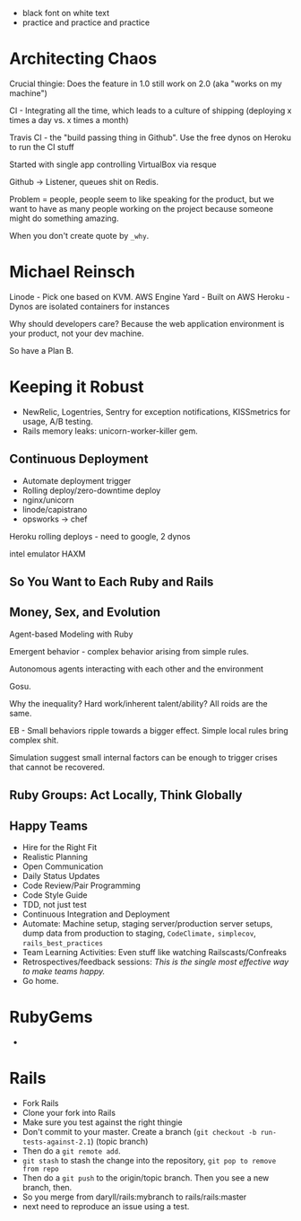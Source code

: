 - black font on white text
- practice and practice and practice

# Architecting Chaos

Crucial thingie: Does the feature in 1.0 still work on 2.0 (aka "works on my machine")

CI - Integrating all the time, which leads to a culture of shipping (deploying x times a day vs. x times a month)

Travis CI - the "build passing thing in Github". Use the free dynos on Heroku to run the CI stuff

Started with single app controlling VirtualBox via resque

Github -> Listener, queues shit on Redis.

Problem = people, people seem to like speaking for the product, but we want to have as many people working on the project because someone might do something amazing.

When you don't create quote by `_why`.

# Michael Reinsch

Linode - Pick one based on KVM.
AWS
Engine Yard - Built on AWS
Heroku - Dynos are isolated containers for instances

Why should developers care? Because the web application environment is your product, not your dev machine.

So have a Plan B.

# Keeping it Robust
- NewRelic, Logentries, Sentry for exception notifications, KISSmetrics for usage, A/B testing.
- Rails memory leaks: unicorn-worker-killer gem.

## Continuous Deployment
- Automate deployment trigger
- Rolling deploy/zero-downtime deploy
- nginx/unicorn
- linode/capistrano
- opsworks -> chef

Heroku rolling deploys - need to google, 2 dynos 

intel emulator HAXM

## So You Want to Each Ruby and Rails

## Money, Sex, and Evolution

Agent-based Modeling with Ruby

Emergent behavior - complex behavior arising from simple rules.

Autonomous agents interacting with each other and the environment

Gosu.

Why the inequality? Hard work/inherent talent/ability? All roids are the same.

EB - Small behaviors ripple towards a bigger effect. Simple local rules bring complex shit.

Simulation suggest small internal factors can be enough to trigger crises that cannot be recovered.

## Ruby Groups: Act Locally, Think Globally

## Happy Teams

- Hire for the Right Fit
- Realistic Planning
- Open Communication
- Daily Status Updates
- Code Review/Pair Programming
- Code Style Guide
- TDD, not just test
- Continuous Integration and Deployment
- Automate: Machine setup, staging server/production server setups, dump data from production to staging, `CodeClimate,` `simplecov`, `rails_best_practices`
- Team Learning Activities: Even stuff like watching Railscasts/Confreaks
- Retrospectives/feedback sessions: *This is the single most effective way to make teams happy.*
- Go home.

# RubyGems
-  

# Rails
- Fork Rails
- Clone your fork into Rails
- Make sure you test against the right thingie
- Don't commit to your master. Create a branch (`git checkout -b run-tests-against-2.1`) (topic branch)
- Then do a `git remote add`.
- `git stash` to stash the change into the repository, `git pop to remove from repo`
- Then do a `git push` to the origin/topic branch. Then you see a new branch, then.
- So you merge from daryll/rails:mybranch to rails/rails:master
- next need to reproduce an issue using a test.
